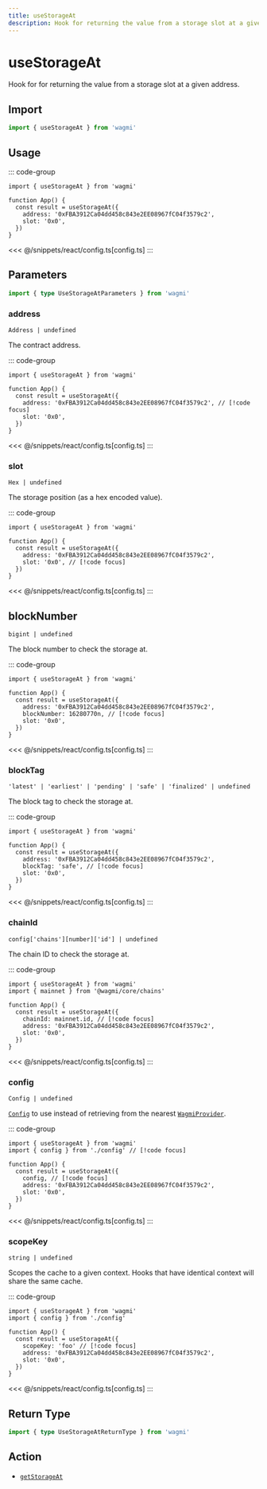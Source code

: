 ```yaml
---
title: useStorageAt
description: Hook for returning the value from a storage slot at a given address.
---
```


<script setup>
const packageName = 'wagmi'
const actionName = 'getStorageAt'
const typeName = 'GetStorageAt'
const TData = 'GetStorageAtData'
const TError = 'GetStorageAtErrorType'
</script>

# useStorageAt

Hook for for returning the value from a storage slot at a given address.

## Import

```ts
import { useStorageAt } from 'wagmi'
```

## Usage

::: code-group
```tsx [index.tsx]
import { useStorageAt } from 'wagmi'

function App() {
  const result = useStorageAt({
    address: '0xFBA3912Ca04dd458c843e2EE08967fC04f3579c2',
    slot: '0x0',
  })
}
```
<<< @/snippets/react/config.ts[config.ts]
:::

## Parameters

```ts
import { type UseStorageAtParameters } from 'wagmi'
```

### address

`Address | undefined`

The contract address.

::: code-group
```tsx [index.tsx]
import { useStorageAt } from 'wagmi'

function App() {
  const result = useStorageAt({
    address: '0xFBA3912Ca04dd458c843e2EE08967fC04f3579c2', // [!code focus]
    slot: '0x0',
  })
}
```
<<< @/snippets/react/config.ts[config.ts]
:::

### slot

`Hex | undefined`

The storage position (as a hex encoded value).

::: code-group
```tsx [index.tsx]
import { useStorageAt } from 'wagmi'

function App() {
  const result = useStorageAt({
    address: '0xFBA3912Ca04dd458c843e2EE08967fC04f3579c2',
    slot: '0x0', // [!code focus]
  })
}
```
<<< @/snippets/react/config.ts[config.ts]
:::

## blockNumber

`bigint | undefined`

The block number to check the storage at.

::: code-group
```tsx [index.tsx]
import { useStorageAt } from 'wagmi'

function App() {
  const result = useStorageAt({
    address: '0xFBA3912Ca04dd458c843e2EE08967fC04f3579c2',
    blockNumber: 16280770n, // [!code focus]
    slot: '0x0',
  })
}
```
<<< @/snippets/react/config.ts[config.ts]
:::

### blockTag

`'latest' | 'earliest' | 'pending' | 'safe' | 'finalized' | undefined`

The block tag to check the storage at.

::: code-group
```tsx [index.tsx]
import { useStorageAt } from 'wagmi'

function App() {
  const result = useStorageAt({
    address: '0xFBA3912Ca04dd458c843e2EE08967fC04f3579c2',
    blockTag: 'safe', // [!code focus]
    slot: '0x0',
  })
}
```
<<< @/snippets/react/config.ts[config.ts]
:::

### chainId

`config['chains'][number]['id'] | undefined`

The chain ID to check the storage at.

::: code-group
```tsx [index.tsx]
import { useStorageAt } from 'wagmi'
import { mainnet } from '@wagmi/core/chains'

function App() {
  const result = useStorageAt({
    chainId: mainnet.id, // [!code focus]
    address: '0xFBA3912Ca04dd458c843e2EE08967fC04f3579c2',
    slot: '0x0',
  })
}
```
<<< @/snippets/react/config.ts[config.ts]
:::

### config

`Config | undefined`

[`Config`](/react/api/createConfig#config) to use instead of retrieving from the nearest [`WagmiProvider`](/react/api/WagmiProvider).

::: code-group
```tsx [index.tsx]
import { useStorageAt } from 'wagmi'
import { config } from './config' // [!code focus]

function App() {
  const result = useStorageAt({
    config, // [!code focus]
    address: '0xFBA3912Ca04dd458c843e2EE08967fC04f3579c2',
    slot: '0x0',
  })
}
```
<<< @/snippets/react/config.ts[config.ts]
:::

### scopeKey

`string | undefined`

Scopes the cache to a given context. Hooks that have identical context will share the same cache.

::: code-group
```tsx [index.tsx]
import { useStorageAt } from 'wagmi'
import { config } from './config'

function App() {
  const result = useStorageAt({
    scopeKey: 'foo' // [!code focus]
    address: '0xFBA3912Ca04dd458c843e2EE08967fC04f3579c2',
    slot: '0x0',
  })
}
```
<<< @/snippets/react/config.ts[config.ts]
:::

<!--@include: @shared/query-options.md-->

## Return Type

```ts
import { type UseStorageAtReturnType } from 'wagmi'
```

<!--@include: @shared/query-result.md-->

<!--@include: @shared/query-imports.md-->

## Action

- [`getStorageAt`](/core/api/actions/getStorageAt)
